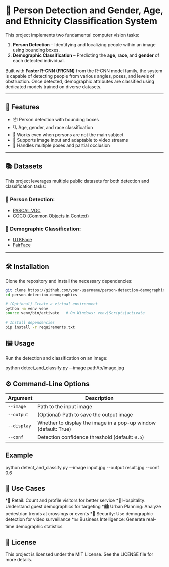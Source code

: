# 👤 Person Detection and Gender, Age, and Ethnicity Classification System

This project implements two fundamental computer vision tasks:

1. **Person Detection** – Identifying and localizing people within an image using bounding boxes.
2. **Demographic Classification** – Predicting the **age**, **race**, and **gender** of each detected individual.

Built with **Faster R-CNN (FRCNN)** from the R-CNN model family, the system is capable of detecting people from various angles, poses, and levels of obstruction. Once detected, demographic attributes are classified using dedicated models trained on diverse datasets.

---

## 🚀 Features

- 📦 Person detection with bounding boxes
- 🔍 Age, gender, and race classification
- 🎯 Works even when persons are not the main subject
- 🎥 Supports image input and adaptable to video streams
- 💪 Handles multiple poses and partial occlusion

---

## 📚 Datasets

This project leverages multiple public datasets for both detection and classification tasks:

### 👤 Person Detection:
- [PASCAL VOC](http://host.robots.ox.ac.uk/pascal/VOC/)
- [COCO (Common Objects in Context)](https://cocodataset.org/)

### 🧬 Demographic Classification:
- [UTKFace](https://susanqq.github.io/UTKFace/)
- [FairFace](https://github.com/joojs/fairface)

---

## 🛠️ Installation

Clone the repository and install the necessary dependencies:

```bash
git clone https://github.com/your-username/person-detection-demographics.git
cd person-detection-demographics

# (Optional) Create a virtual environment
python -m venv venv
source venv/bin/activate   # On Windows: venv\Scripts\activate

# Install dependencies
pip install -r requirements.txt

```

## 🖼️ Usage
Run the detection and classification on an image:

python detect_and_classify.py --image path/to/image.jpg

## ⚙️ Command-Line Options

| Argument    | Description                                                     |
| ----------- | --------------------------------------------------------------- |
| `--image`   | Path to the input image                                         |
| `--output`  | (Optional) Path to save the output image                        |
| `--display` | Whether to display the image in a pop-up window (default: True) |
| `--conf`    | Detection confidence threshold (default: `0.5`)                 |

## Example
python detect_and_classify.py --image input.jpg --output result.jpg --conf 0.6

## 💼 Use Cases

  *🏪 Retail: Count and profile visitors for better service
  *🏨 Hospitality: Understand guest demographics for targeting
  *🏙️ Urban Planning: Analyze pedestrian trends at crossings or events
  *🎥 Security: Use demographic detection for video surveillance
  *📊 Business Intelligence: Generate real-time demographic statistics

## 📄 License

  This project is licensed under the MIT License. See the LICENSE file for more details.
